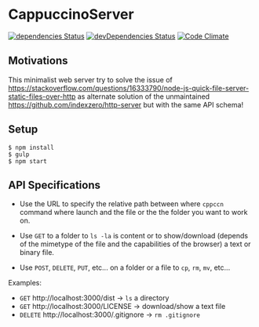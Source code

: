 # CappuccinoServer

[![dependencies Status](https://david-dm.org/cppccn/server/status.svg)](https://david-dm.org/cppccn/server)
[![devDependencies Status](https://david-dm.org/cppccn/server/dev-status.svg)](https://david-dm.org/cppccn/server?type=dev)
[![Code Climate](https://img.shields.io/codeclimate/github/cppccn/server.svg)](https://codeclimate.com/github/cppccn/server)

## Motivations

This minimalist web server try to solve the issue of https://stackoverflow.com/questions/16333790/node-js-quick-file-server-static-files-over-http as alternate solution of the unmaintained https://github.com/indexzero/http-server but with the same API schema!

## Setup

```shell
$ npm install
$ gulp
$ npm start
```

## API Specifications

- Use the URL to specify the relative path between where `cppccn` command where launch and the file or the the folder you want to work on.

- Use `GET` to a folder to `ls -la` is content or to show/download (depends of the mimetype of the file and the capabilities of the browser) a text or binary file.

- Use `POST`, `DELETE`, `PUT`, etc... on a folder or a file to `cp`, `rm`, `mv`, etc...

Examples:

* `GET` http://localhost:3000/dist -> `ls` a directory
* `GET` http://localhost:3000/LICENSE -> download/show a text file
* `DELETE` http://localhost:3000/.gitignore -> `rm .gitignore`
